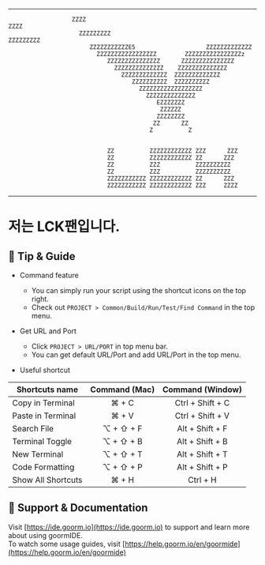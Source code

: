 
--------------------------------------------------------------------------------------------------                                                                                                    
                                                                                                    
                      ZZZZ                                                ZZZZ                      
                        ZZZZZZZZZ                                  ZZZZZZZZZ                        
                           ZZZZZZZZZZZE5                    ZZZZZZZZZZZZZ                           
                             ZZZZZZZZZZZZZZZZZ        ZZZZZZZZZZZZZZZZz                             
                                ZZZZZZZZZZZZZZZ      ZZZZZZZZZZZZZZZ                                
                                  ZZZZZZZZZZZZZZ    ZZZZZZZZZZZZZZ                                  
                                    ZZZZZZZZZZZZZ  ZZZZZZZZZZZZZ                                    
                                       ZZZZZZZZZZ  ZZZZZZZZZZ                                       
                                         ZZZZZZZZZZZZZZZZZZ                                         
                                           ZZZZZZZZZZZZZZ                                           
                                              EZZZZZZZ                                              
                                               ZZZZZZ                                               
                                              ZZZZZZZZ                                              
                                             ZZ      ZZ                                             
                                            Z          Z                                            
                                                                                                    
                                                                                                    
                                ZZ          ZZZZZZZZZZZZ ZZZ      ZZZ                               
                                ZZ          ZZZZZZZZZZZZ ZZ      ZZZ                                
                                ZZ          ZZZ          ZZZZZZZZZZ                                 
                                ZZ          ZZZ          ZZZZZZZZZZ                                 
                                ZZZZZZZZZZZ ZZZZZZZZZZZZ ZZ      ZZZ                                
                                ZZZZZZZZZZZ ZZZZZZZZZZZZ ZZZ     ZZZZ  
				
-----------------------------------------------------------------------------------------------------
                                                                                                    
                                                                                                    


# 저는 LCK팬입니다.



## 🔧 Tip & Guide

* Command feature
	* You can simply run your script using the shortcut icons on the top right.
	* Check out `PROJECT > Common/Build/Run/Test/Find Command` in the top menu.
	
* Get URL and Port
	* Click `PROJECT > URL/PORT` in top menu bar.
	* You can get default URL/Port and add URL/Port in the top menu.

* Useful shortcut
	
| Shortcuts name     | Command (Mac) | Command (Window) |
| ------------------ | :-----------: | :--------------: |
| Copy in Terminal   | ⌘ + C         | Ctrl + Shift + C |
| Paste in Terminal  | ⌘ + V         | Ctrl + Shift + V |
| Search File        | ⌥ + ⇧ + F     | Alt + Shift + F  |
| Terminal Toggle    | ⌥ + ⇧ + B     | Alt + Shift + B  |
| New Terminal       | ⌥ + ⇧ + T     | Alt + Shift + T  |
| Code Formatting    | ⌥ + ⇧ + P     | Alt + Shift + P  |
| Show All Shortcuts | ⌘ + H         | Ctrl + H         |

## 💬 Support & Documentation

Visit [https://ide.goorm.io](https://ide.goorm.io) to support and learn more about using goormIDE.  
To watch some usage guides, visit [https://help.goorm.io/en/goormide](https://help.goorm.io/en/goormide)
